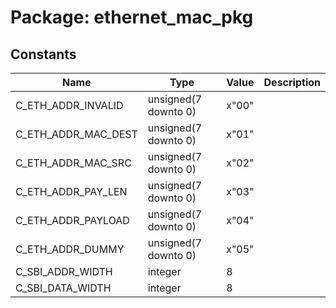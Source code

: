# Package: ethernet_mac_pkg
## Constants
| Name                | Type                 | Value  | Description |
| ------------------- | -------------------- | ------ | ----------- |
| C_ETH_ADDR_INVALID  | unsigned(7 downto 0) |  x"00" |             |
| C_ETH_ADDR_MAC_DEST | unsigned(7 downto 0) |  x"01" |             |
| C_ETH_ADDR_MAC_SRC  | unsigned(7 downto 0) |  x"02" |             |
| C_ETH_ADDR_PAY_LEN  | unsigned(7 downto 0) |  x"03" |             |
| C_ETH_ADDR_PAYLOAD  | unsigned(7 downto 0) |  x"04" |             |
| C_ETH_ADDR_DUMMY    | unsigned(7 downto 0) |  x"05" |             |
| C_SBI_ADDR_WIDTH    | integer              |  8     |             |
| C_SBI_DATA_WIDTH    | integer              |  8     |             |
